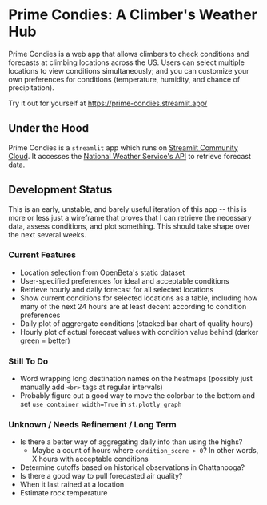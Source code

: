 # Prime Condies: A Climber's Weather Hub

Prime Condies is a web app that allows climbers to check conditions and forecasts at climbing locations across the US. Users can select multiple locations to view conditions simultaneously; and you can customize your own preferences for conditions (temperature, humidity, and chance of precipitation).

Try it out for yourself at https://prime-condies.streamlit.app/

## Under the Hood

Prime Condies is a `streamlit` app which runs on [Streamlit Community Cloud](https://streamlit.io/cloud). It accesses the [National Weather Service's API](https://www.weather.gov/documentation/services-web-api) to retrieve forecast data.

## Development Status 

This is an early, unstable, and barely useful iteration of this app -- this is more or less just a wireframe that proves that I can retrieve the necessary data, assess conditions, and plot something. This should take shape over the next several weeks. 

### Current Features

* Location selection from OpenBeta's static dataset
* User-specified preferences for ideal and acceptable conditions
* Retrieve hourly and daily forecast for all selected locations
* Show current conditions for selected locations as a table, including how many of the next 24 hours are at least decent according to condition preferences
* Daily plot of aggrergate conditions (stacked bar chart of quality hours)
* Hourly plot of actual forecast values with condition value behind (darker green = better)

### Still To Do

* Word wrapping long destination names on the heatmaps (possibly just manually add `<br>` tags at regular intervals)
* Probably figure out a good way to move the colorbar to the bottom and set `use_container_width=True` in `st.plotly_graph`

### Unknown / Needs Refinement / Long Term

* Is there a better way of aggregating daily info than using the highs?
  * Maybe a count of hours where `condition_score > 0`? In other words, X hours with acceptable conditions
* Determine cutoffs based on historical observations in Chattanooga?
* Is there a good way to pull forecasted air quality?
* When it last rained at a location
* Estimate rock temperature